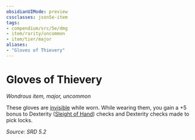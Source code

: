 ```yaml
---
obsidianUIMode: preview
cssclasses: json5e-item
tags:
- compendium/src/5e/dmg
- item/rarity/uncommon
- item/tier/major
aliases: 
- "Gloves of Thievery"
---
```

# Gloves of Thievery
*Wondrous item, major, uncommon*  


These gloves are [invisible](rules/conditions.md#Invisible) while worn. While wearing them, you gain a +5 bonus to Dexterity ([Sleight of Hand](rules/skills.md#Sleight%20of%20Hand)) checks and Dexterity checks made to pick locks.

*Source: SRD 5.2*